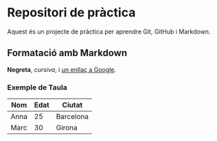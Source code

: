 # Repositori de pràctica

Aquest és un projecte de pràctica per aprendre Git, GitHub i Markdown.

## Formatació amb Markdown

**Negreta**, *cursiva*, i [un enllaç a Google](https://www.google.com).

### Exemple de Taula

| Nom      | Edat | Ciutat     |
|----------|------|-----------|
| Anna     | 25   | Barcelona |
| Marc     | 30   | Girona    |